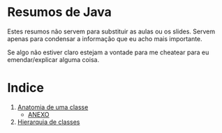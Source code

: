 # Resumos de Java
Estes resumos não servem para substituir as aulas ou os slides. Servem apenas para condensar a informação
que eu acho mais importante.

Se algo não estiver claro estejam a vontade para me cheatear para eu emendar/explicar alguma coisa.

# Indice

 1. [Anatomia de uma classe](Anatomia_de_uma_classe.md)
    * [ANEXO](ANEXOS/Anatomia_de_uma_classe.java)
 2. [Hierarquia de classes](Hierarquia_de_classes.md)

